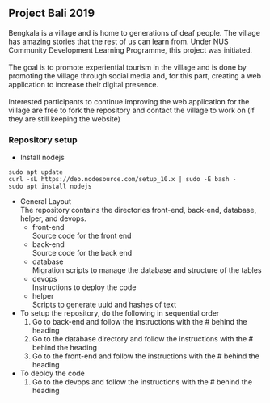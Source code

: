 ## Project Bali 2019

Bengkala is a village and is home to generations of deaf people.
The village has amazing stories that the rest of us can learn from. 
Under NUS Community Development Learning Programme, this project was initiated. 
<br />
<br />
The goal is to promote experiential tourism in the village and is done by promoting the village through social media and,
for this part, creating a web application to increase their digital presence.
<br />
<br />
Interested participants to continue improving the web application for the village are free to fork the repository 
and contact the village to work on (if they are still keeping the website) 

### Repository setup
- Install nodejs
```
sudo apt update
curl -sL https://deb.nodesource.com/setup_10.x | sudo -E bash -
sudo apt install nodejs
```
- General Layout <br />
The repository contains the directories front-end, back-end, database, helper, and devops.
    - front-end <br />
    Source code for the front end
    - back-end <br />
    Source code for the back end
    - database <br />
    Migration scripts to manage the database and structure of the tables
    - devops <br />
    Instructions to deploy the code
    - helper <br />
    Scripts to generate uuid and hashes of text
- To setup the repository, do the following in sequential order
    1) Go to back-end and follow the instructions with the # behind the heading
    2) Go to the database directory and follow the instructions with the # behind the heading
    3) Go to the front-end and follow the instructions with the # behind the heading
- To deploy the code
    1) Go to the devops and follow the instructions with the # behind the heading
